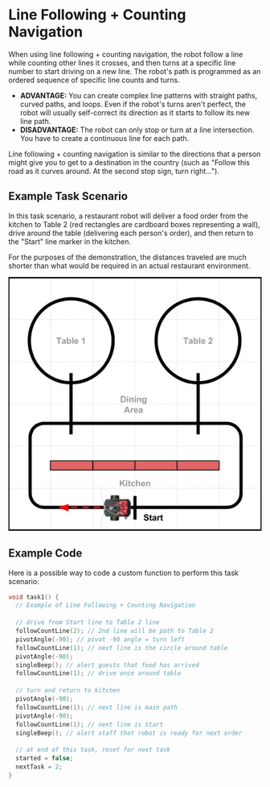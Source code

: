 # Line Following + Counting Navigation

When using line following + counting navigation, the robot follow a line while counting other lines it crosses, and then turns at a specific line number to start driving on a new line. The robot's path is programmed as an ordered sequence of specific line counts and turns.

* **ADVANTAGE:**  You can create complex line patterns with straight paths, curved paths, and loops. Even if the robot's turns aren't perfect, the robot will usually self-correct its direction as it starts to follow its new line path.
* **DISADVANTAGE:**  The robot can only stop or turn at a line intersection. You have to create a continuous line for each path.

Line following + counting navigation is similar to the directions that a person might give you to get to a destination in the country \(such as "Follow this road as it curves around. At the second stop sign, turn right..."\).

## Example Task Scenario

In this task scenario, a restaurant robot will deliver a food order from the kitchen to Table 2 \(red rectangles are cardboard boxes representing a wall\), drive around the table \(delivering each person's order\), and then return to the "Start" line marker in the kitchen.

For the purposes of the demonstration, the distances traveled are much shorter than what would be required in an actual restaurant environment.

![](../../.gitbook/assets/robot-demo3.jpg)

## Example Code

Here is a possible way to code a custom function to perform this task scenario:

```cpp
void task1() {
  // Example of Line Following + Counting Navigation

  // drive from Start line to Table 2 line
  followCountLine(2); // 2nd line will be path to Table 2
  pivotAngle(-90); // pivot -90 angle = turn left
  followCountLine(1); // next line is the circle around table
  pivotAngle(-90);
  singleBeep(); // alert guests that food has arrived
  followCountLine(1); // drive once around table

  // turn and return to kitchen
  pivotAngle(-90);
  followCountLine(1); // next line is main path
  pivotAngle(-90);
  followCountLine(1); // next line is Start
  singleBeep(); // alert staff that robot is ready for next order

  // at end of this task, reset for next task
  started = false;
  nextTask = 2;
}
```



